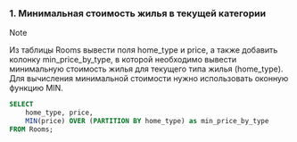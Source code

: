 ### 1. Минимальная стоимость жилья в текущей категории
> [!NOTE]
> Из таблицы Rooms вывести поля home_type и price, а также добавить колонку min_price_by_type, в которой необходимо вывести минимальную стоимость жилья для текущего типа жилья (home_type). Для вычисления минимальной стоимости нужно использовать оконную функцию MIN.
```sql
SELECT
    home_type, price,
    MIN(price) OVER (PARTITION BY home_type) as min_price_by_type
FROM Rooms;
```

